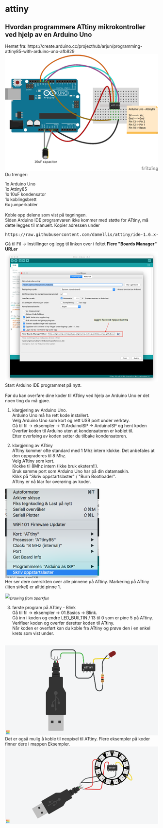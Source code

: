 # attiny

<h2>Hvordan programmere ATtiny mikrokontroller ved hjelp av en Arduino Uno</h2>
Hentet fra: https://create.arduino.cc/projecthub/arjun/programming-attiny85-with-arduino-uno-afb829
<br>


<img src="https://github.com/udirbetalab/attiny/blob/master/files/arduino-attiny_bb.png">
<br>
Du trenger:

1x Arduino Uno<br>
1x Attiny85<br>
1x 10uF kondensator<br>
1x koblingsbrett<br>
6x jumperkabler<br>
<br>
Koble opp delene som vist på tegningen. 
<br>
Siden Arduino IDE programvaren ikke kommer med støtte for ATtiny, må dette legges til manuelt.
<vr>
Kopier adressen under
<pre>
https://raw.githubusercontent.com/damellis/attiny/ide-1.6.x-boards-manager/package_damellis_attiny_index.json
</pre>
Gå til Fil -> Instillinger og legg til linken over i feltet <b>Flere "Boards Manager" URLer</b><br>
<img src="https://github.com/udirbetalab/attiny/blob/master/files/nye_kort_Arduino.png"><br>
Start Arduino IDE programmet på nytt.<br>
<br>
Før du kan overføre dine koder til ATtiny ved hjelp av Arduino Uno er det noen ting du må gjøre.
<br>
1. klargjøring av Arduino Uno.<br>
  Arduino Uno må ha rett kode installert.<br>
  Velg Arduino Uno som kort og rett USB port under verktøy.<br>
  Gå til fil -> eksempler -> 11.ArduinoISP -> ArduinoISP og hent koden<br>
  Overfør koden til Arduino uten at kondensatoren er koblet til.<br>
  Etter overføing av koden setter du tilbake kondensatoren.<br>
  
2. klargjøring av ATtiny<br>
  ATtiny kommer ofte standard med 1 Mhz intern klokke. Det anbefales at den oppgraderes til 8 Mhz.<br>
  Velg ATtiny som kort.<br>
  Klokke til 8Mhz intern (Ikke bruk ekstern!!).<br>
  Bruk samme port som Arduino Uno har på din datamaskin.<br>
  Klikk på "Skriv oppstartslaster" / "Burn Bootloader".<br>
  ATtiny er nå klar for overøring av koder.<br>
<img src="https://github.com/udirbetalab/attiny/blob/master/files/attiny.png">
<br>
Her ser dere oversikten over alle pinnene på ATtiny. Markering på ATtiny (liten sirkel) er alltid pinne 1. 

<img src="https://cdn.sparkfun.com/r/600-600/assets/f/8/f/d/9/52713d5b757b7fc0658b4567.png"><i><sub>Drawing from Sparkfun</i></sub> 
  
 3. første program på ATtiny - Blink<br>
  Gå til fil -> eksempler -> 01.Basics -> Blink.<br>
  Gå inn i koden og endre LED_BUILTIN / 13 til 0 som er pine 5 på ATtiny.<br>
  Verifiser koden og overfør deretter koden til ATtiny.<br>
  Når koden er overført kan du koble fra ATtiny og prøve den i en enkel krets som vist under.<br>
<br>
<img src="https://github.com/udirbetalab/attiny/blob/master/files/ATtiny%20blink.png">
<br>
Det er også mulig å koble til neopixel til ATtiny. Flere eksempler på koder finner dere i mappen Eksempler.
<img src="https://github.com/udirbetalab/attiny/blob/master/files/ATtiny%20neopixel%20ring.png">

  
  

